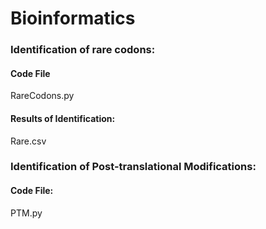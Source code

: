 # Bioinformatics
### Identification of rare codons: 
#### Code File
RareCodons.py
#### Results of Identification:
Rare.csv
### Identification of Post-translational Modifications:
#### Code File:
PTM.py
